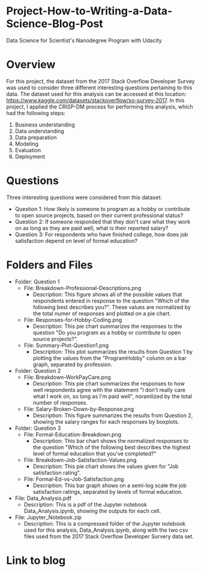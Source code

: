 # Project-How-to-Writing-a-Data-Science-Blog-Post
Data Science for Scientist's Nanodegree Program with Udacity

# Overview
For this project, the dataset from the 2017 Stack Overflow Developer Survey was used to consider three different interesting questions pertaining to this data. The dataset used for this analysis can be accessed at this location: https://www.kaggle.com/datasets/stackoverflow/so-survey-2017. In this project, I applied the CRISP-DM process for performing this analysis, which had the following steps:
1) Business understanding
2) Data understanding
3) Data preparation
4) Modeling
5) Evaluation
6) Deployment

# Questions
Three interesting questions were considered from this dataset:
- Question 1: How likely is someone to program as a hobby or contribute to open source projects, based on their current professional status?
- Question 2: If someone responded that they don't care what they work on as long as they are paid well, what is their reported salary?
- Question 3: For respondents who have finished college, how does job satisfaction depend on level of formal education?

# Folders and Files
- Folder: Question 1
    * File: Breakdown-Professional-Descriptions.png
         * Description: This figure shows all of the possible values that respondents entered in response to the question "Which of the following best describes you?". These values are normalized by the total numer of responses and plotted on a pie chart.
    * File: Responses-for-Hobby-Coding.png
         * Description: This pie chart summarizes the responses to the question "Do you program as a hobby or contribute to open source projects?".
    * File: Summary-Plot-Question1.png
         * Description: This plot summarizes the results from Question 1 by plotting the values from the "ProgramHobby" column on a bar graph, separated by profession.
- Folder: Question 2
    * File: Breakdown-WorkPayCare.png
         * Description: This pie chart summarizes the responses to how well respondents agree with the statement "I don't really care what I work on, so long as I'm paid well", noramlized by the total number of responses.
    * File: Salary-Broken-Down-by-Response.png
         * Description: This figure summarizes the results from Question 2, showing the salary ranges for each responses by boxplots.
- Folder: Question 3
    * File: Formal-Education-Breakdown.png
         * Description: This bar chart shows the normalized responses to the question "Which of the following best describes the highest level of formal education that you've completed?" 
    * File: Breakdown-Job-Satisfaction-Values.png
         * Description: This pie chart shows the values given for "Job satisfaction rating".
    * File: Formal-Ed-vs-Job-Satisfaction.png
         * Description: This bar graph shows on a semi-log scale the job satisfaction ratings, separated by levels of formal education.
- File: Data_Analysis.pdf
    * Description: This is a pdf of the Jupyter notebook Data_Analysis.ipynb, showing the outputs for each cell.
- File: Jupyter_Notebook.zip
    * Description: This is a compressed folder of the Jupyter notebook used for this analysis, Data_Analysis.ipynb, along with the two csv files used from the 2017 Stack Overflow Developer Survery data set.

# Link to blog
